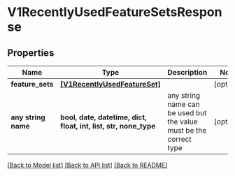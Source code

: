 # V1RecentlyUsedFeatureSetsResponse


## Properties
Name | Type | Description | Notes
------------ | ------------- | ------------- | -------------
**feature_sets** | [**[V1RecentlyUsedFeatureSet]**](V1RecentlyUsedFeatureSet.md) |  | [optional] 
**any string name** | **bool, date, datetime, dict, float, int, list, str, none_type** | any string name can be used but the value must be the correct type | [optional]

[[Back to Model list]](../README.md#documentation-for-models) [[Back to API list]](../README.md#documentation-for-api-endpoints) [[Back to README]](../README.md)



